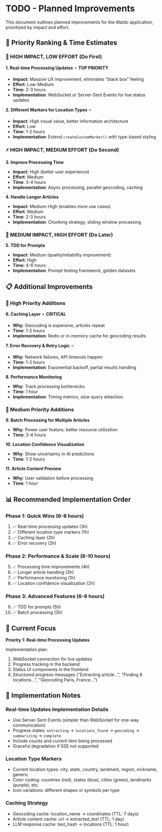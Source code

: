 # TODO - Planned Improvements

This document outlines planned improvements for the Waldo application, prioritized by impact and effort.

## 🎯 **Priority Ranking & Time Estimates**

### **🚀 HIGH IMPACT, LOW EFFORT (Do First)**

**1. Real-time Processing Updates** ⭐ **TOP PRIORITY**
- **Impact**: Massive UX improvement, eliminates "black box" feeling
- **Effort**: Low-Medium  
- **Time**: 2-3 hours
- **Implementation**: WebSocket or Server-Sent Events for live status updates

**2. Different Markers for Location Types** ⭐ 
- **Impact**: High visual value, better information architecture
- **Effort**: Low
- **Time**: 1-2 hours  
- **Implementation**: Extend `createCustomMarker()` with type-based styling

### **⚡ HIGH IMPACT, MEDIUM EFFORT (Do Second)**

**3. Improve Processing Time** 
- **Impact**: High (better user experience)
- **Effort**: Medium
- **Time**: 3-4 hours
- **Implementation**: Async processing, parallel geocoding, caching

**4. Handle Longer Articles**
- **Impact**: Medium-High (enables more use cases)
- **Effort**: Medium  
- **Time**: 2-3 hours
- **Implementation**: Chunking strategy, sliding window processing

### **🧪 MEDIUM IMPACT, HIGH EFFORT (Do Later)**

**5. TDD for Prompts**
- **Impact**: Medium (quality/reliability improvement)
- **Effort**: High
- **Time**: 4-6 hours
- **Implementation**: Prompt testing framework, golden datasets

## 📋 **Additional Improvements**

### **🎯 High Priority Additions**

**6. Caching Layer** ⭐ **CRITICAL**
- **Why**: Geocoding is expensive, articles repeat
- **Time**: 1-2 hours
- **Implementation**: Redis or in-memory cache for geocoding results

**7. Error Recovery & Retry Logic** ⭐
- **Why**: Network failures, API timeouts happen
- **Time**: 1-2 hours  
- **Implementation**: Exponential backoff, partial results handling

**8. Performance Monitoring**
- **Why**: Track processing bottlenecks
- **Time**: 1 hour
- **Implementation**: Timing metrics, slow query detection

### **🔧 Medium Priority Additions**

**9. Batch Processing for Multiple Articles**
- **Why**: Power user feature, better resource utilization
- **Time**: 3-4 hours

**10. Location Confidence Visualization**
- **Why**: Show uncertainty in AI predictions
- **Time**: 1-2 hours

**11. Article Content Preview**
- **Why**: User validation before processing
- **Time**: 1 hour

## 📊 **Recommended Implementation Order**

### **Phase 1: Quick Wins (6-8 hours)**
1. ✅ Real-time processing updates (3h)
2. ✅ Different location type markers (1h) 
3. ✅ Caching layer (2h)
4. ✅ Error recovery (2h)

### **Phase 2: Performance & Scale (8-10 hours)**
5. ✅ Processing time improvements (4h)
6. ✅ Longer article handling (3h)
7. ✅ Performance monitoring (1h)
8. ✅ Location confidence visualization (2h)

### **Phase 3: Advanced Features (6-8 hours)**
9. ✅ TDD for prompts (5h)
10. ✅ Batch processing (3h)

## 🎯 **Current Focus**

**Priority 1: Real-time Processing Updates**

Implementation plan:
1. WebSocket connection for live updates
2. Progress tracking in the backend 
3. Status UI components in the frontend
4. Structured progress messages ("Extracting article...", "Finding 8 locations...", "Geocoding Paris, France...")

## 📝 **Implementation Notes**

### Real-time Updates Implementation Details
- Use Server-Sent Events (simpler than WebSocket for one-way communication)
- Progress states: `extracting` → `locations_found` → `geocoding` → `summarizing` → `complete`
- Include counts and current item being processed
- Graceful degradation if SSE not supported

### Location Type Markers
- Current location types: city, state, country, landmark, region, nickname, generic
- Color coding: countries (red), states (blue), cities (green), landmarks (purple), etc.
- Icon variations: different shapes or symbols per type

### Caching Strategy
- Geocoding cache: location_name → coordinates (TTL: 7 days)
- Article content cache: url → extracted_text (TTL: 1 day)
- LLM response cache: text_hash → locations (TTL: 1 hour)